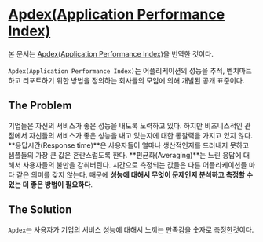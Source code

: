 # [Apdex(Application Performance Index)](http://apdex.org/overview.html)

본 문서는 [Apdex(Application Performance Index)](http://apdex.org/overview.html)을 번역한 것이다. 

`Apdex(Application Performance Index)`는 어플리케이션의 성능을 추적, 벤치마트하고 리포트하기 위한 방법을 정의하는 회사들의 모임에 의해 개발된 공개 표준이다. 

## The Problem

기업들은 자신의 서비스가 좋은 성능을 내도록 노력하고 있다. 하지만 비즈니스적인 관점에서 자신들의 서비스가 좋은 성능을 내고 있는지에 대한 통찰력을 가지고 있지 않다. **응답시간(Response time)**은 사용자들이 얼마나 생산적인지를 드러내지 못하고 샘플들의 가장 큰 값은 혼란스럽도록 한다. **편균화(Averaging)**는 느린 응답에 대해서 사용자들의 불만을 감춰버린다. 시간으로 측정되는 값들은 다른 어플리케이션들 마다 같은 의미를 갖지 않는다. 때문에 **성능에 대해서 무엇이 문제인지 분석하고 측정할 수 있는 더 좋은 방법이 필요하다**.

## The Solution

`Apdex`는 사용자가 기업의 서비스 성능에 대해서 느끼는 만족감을 숫자로 측정한것이다.